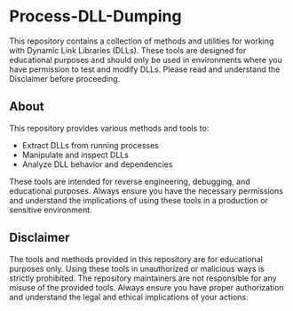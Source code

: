 # Process-DLL-Dumping

This repository contains a collection of methods and utilities for working with Dynamic Link Libraries (DLLs). These tools are designed for educational purposes and should only be used in environments where you have permission to test and modify DLLs. Please read and understand the Disclaimer before proceeding.

## About
This repository provides various methods and tools to:
- Extract DLLs from running processes
- Manipulate and inspect DLLs
- Analyze DLL behavior and dependencies

These tools are intended for reverse engineering, debugging, and educational purposes. Always ensure you have the necessary permissions and understand the implications of using these tools in a production or sensitive environment.

## Disclaimer
The tools and methods provided in this repository are for educational purposes only. Using these tools in unauthorized or malicious ways is strictly prohibited. The repository maintainers are not responsible for any misuse of the provided tools. Always ensure you have proper authorization and understand the legal and ethical implications of your actions.
